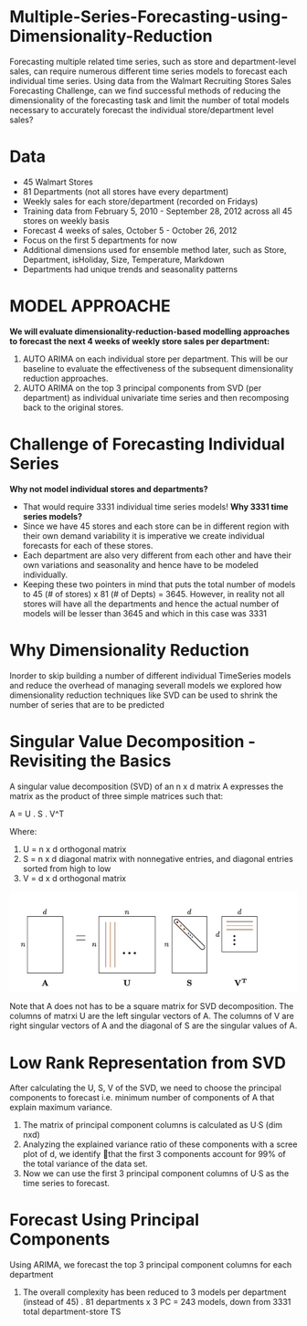 # Multiple-Series-Forecasting-using-Dimensionality-Reduction
Forecasting multiple related time series, such as store and department-level sales, can require numerous different time series models to forecast each individual time series. Using data from the Walmart Recruiting Stores Sales Forecasting Challenge, can we find successful methods of reducing the dimensionality of the forecasting task and limit the number of total models necessary to accurately forecast the individual store/department level sales?

# Data

* 45 Walmart Stores
* 81 Departments (not all stores have every department)
* Weekly sales for each store/department (recorded on Fridays)
* Training data from February 5, 2010 - September 28, 2012 across all 45 stores on weekly basis
* Forecast 4 weeks of sales, October 5 - October 26, 2012 
* Focus on the first 5 departments for now
* Additional dimensions used for ensemble method later, such as Store, Department, isHoliday, Size, Temperature, Markdown
* Departments had unique trends and seasonality patterns

# MODEL APPROACHE

**We will evaluate dimensionality-reduction-based modelling approaches to forecast the next 4 weeks of weekly store sales per department:**
1. AUTO ARIMA on each individual store per department.  This will be our baseline to evaluate the effectiveness of the subsequent dimensionality reduction approaches.
2. AUTO ARIMA on the top 3 principal components from SVD (per department) as individual univariate time series and then recomposing back to the original stores.

# Challenge of Forecasting Individual Series

**Why  not model individual stores and departments?**
* That would require 3331 individual time series models! 
**Why 3331 time series models?**
* Since we have 45 stores and each store can be in different region with their own demand variability it is imperative we create individual forecasts for each of these stores.
* Each department are also very different from each other and have their own variations and seasonality and hence have to be modeled individually.
* Keeping these two pointers in mind that puts the total number of models to 45 (# of stores) x 81 (# of Depts) = 3645. However, in reality not all stores will have all the departments and hence the actual number of models will be lesser than 3645 and which in this case was 3331

# Why Dimensionality Reduction

Inorder to skip building a number of different individual TimeSeries models and reduce the overhead of managing severall models we explored how dimensionality reduction techniques like SVD can be used to shrink the number of series that are to be predicted

# Singular Value Decomposition - Revisiting the Basics

A singular value decomposition (SVD) of an n x d matrix A expresses the matrix as the product of three simple matrices such that:

A = U . S . V^T

Where:

1. U =  n x d orthogonal matrix 
2. S = n x d diagonal matrix with nonnegative entries, and diagonal entries sorted from high to low
3. V = d x d orthogonal matrix

![alt text](https://github.com/mishee90/Multiple-Series-Forecasting-using-Dimensionality-Reduction/blob/main/SVD.jpg)

Note that A does not has to be a square matrix for SVD decomposition. The columns of matrxi U are the left singular vectors of A. The columns of V are right singular vectors 
of A and the diagonal of S are the singular values of A.

# Low Rank Representation from SVD

After calculating the U, S, V of the SVD, we need to choose the principal components to forecast i.e. minimum number of components of A that explain maximum variance.
1. The matrix of principal component columns is calculated as UᐧS (dim nxd)
2. Analyzing the explained variance ratio of these components with a scree plot of d, we identify that the first 3 components account for 99% of the total variance of the data set.
3. Now we can use the first 3 principal component columns of UᐧS as the time series to forecast.

# Forecast Using Principal Components

Using ARIMA, we forecast the top 3 principal component columns for each department
1. The overall complexity has been reduced to 3 models per department (instead of 45)
.   81 departments x 3 PC = 243 models, down from 3331 total department-store TS
